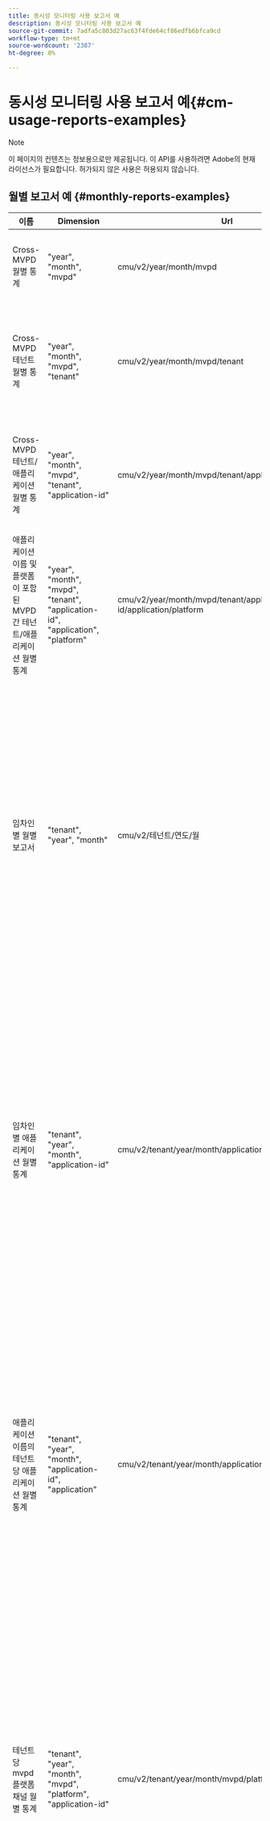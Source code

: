 ```yaml
---
title: 동시성 모니터링 사용 보고서 예
description: 동시성 모니터링 사용 보고서 예
source-git-commit: 7adfa5c803d27ac63f4fde64cf86edfb6bfca9cd
workflow-type: tm+mt
source-wordcount: '2387'
ht-degree: 0%

---
```


# 동시성 모니터링 사용 보고서 예{#cm-usage-reports-examples}

>[!NOTE]
>
>이 페이지의 컨텐츠는 정보용으로만 제공됩니다. 이 API를 사용하려면 Adobe의 현재 라이선스가 필요합니다. 허가되지 않은 사용은 허용되지 않습니다.

## 월별 보고서 예 {#monthly-reports-examples}

| 이름 | Dimension | Url | 지표 |
|--------------------------------------------------------------------------------|----------------------------------------------------------------------------------|----------------------------------------------------------------------|---------------------------------------------------------------------------------------------------------------------------------------------------------------------------------------------------------------------------------------------------------------------------------------------------------------------------------------------------------------------|
| Cross-MVPD 월별 통계 | &quot;year&quot;, &quot;month&quot;, &quot;mvpd&quot; | cmu/v2/year/month/mvpd | &quot;활성 사용자&quot;, &quot;활성 세션&quot;, &quot;시작된 세션&quot;, &quot;완료된 세션&quot;, &quot;실패한 시도&quot;, &quot;무시된 세션&quot;, &quot;중단된 세션&quot; |
| Cross-MVPD 테넌트 월별 통계 | &quot;year&quot;, &quot;month&quot;, &quot;mvpd&quot;, &quot;tenant&quot; | cmu/v2/year/month/mvpd/tenant | &quot;active-users&quot;, &quot;active-sessions&quot;, &quot;started-sessions&quot;, &quot;completed-sessions&quot;,&quot;failed-attempts&quot;, &quot;dismissed-sessions&quot;, &quot;kied-sessions&quot; |
| Cross-MVPD 테넌트/애플리케이션 월별 통계 | &quot;year&quot;, &quot;month&quot;, &quot;mvpd&quot;, &quot;tenant&quot;, &quot;application-id&quot; | cmu/v2/year/month/mvpd/tenant/application-id | &quot;active-users&quot;, &quot;active-sessions&quot;, &quot;started-sessions&quot;, &quot;completed-sessions&quot;,&quot;failed-attempts&quot;, &quot;dismissed-sessions&quot;, &quot;kied-sessions&quot; |
| 애플리케이션 이름 및 플랫폼이 포함된 MVPD 간 테넌트/애플리케이션 월별 통계 | &quot;year&quot;, &quot;month&quot;, &quot;mvpd&quot;, &quot;tenant&quot;, &quot;application-id&quot;, &quot;application&quot;, &quot;platform&quot; | cmu/v2/year/month/mvpd/tenant/application-id/application/platform | &quot;active-users&quot;, &quot;active-sessions&quot;, &quot;started-sessions&quot;, &quot;completed-sessions&quot;,&quot;failed-attempts&quot;, &quot;dismissed-sessions&quot;, &quot;kied-sessions&quot; |
| 임차인별 월별 보고서 | &quot;tenant&quot;, &quot;year&quot;, &quot;month&quot; | cmu/v2/테넌트/연도/월 | &quot;active-users&quot;, &quot;active-sessions&quot;, &quot;started-sessions&quot;, &quot;completed-sessions&quot;, &quot;failed-attempts&quot;, &quot;dispatched-sessions&quot;, &quot;duration_0-15&quot;, &quot;duration_15-30&quot;, &quot;duration_30-60&quot;, &quot;duration_60-120&quot;, &quot;duration_2h-4h&quot;, &quot;duration_4h-8h&quot;, &quot;duration_8h-16h&quot;, &quot;duration_16h-1d&quot;, &quot;duration_1d-7d&quot;, &quot;duration_1w-1m&quot;, &quot;duration_over-1m&quot; |
| 임차인별 애플리케이션 월별 통계 | &quot;tenant&quot;, &quot;year&quot;, &quot;month&quot;, &quot;application-id&quot; | cmu/v2/tenant/year/month/application-id | &quot;active-users&quot;, &quot;active-sessions&quot;, &quot;started-sessions&quot;, &quot;completed-sessions&quot;, &quot;failed-attempts&quot;, &quot;dispatched-sessions&quot;, &quot;duration_0-15&quot;, &quot;duration_15-30&quot;, &quot;duration_30-60&quot;, &quot;duration_60-120&quot;, &quot;duration_2h-4h&quot;, &quot;duration_4h-8h&quot;, &quot;duration_8h-16h&quot;, &quot;duration_16h-1d&quot;, &quot;duration_1d-7d&quot;, &quot;duration_1w-1m&quot;, &quot;duration_over-1m&quot; |
| 애플리케이션 이름의 테넌트당 애플리케이션 월별 통계 | &quot;tenant&quot;, &quot;year&quot;, &quot;month&quot;, &quot;application-id&quot;, &quot;application&quot; | cmu/v2/tenant/year/month/application-id/application | &quot;active-users&quot;, &quot;active-sessions&quot;, &quot;started-sessions&quot;, &quot;completed-sessions&quot;, &quot;failed-attempts&quot;, &quot;dispatched-sessions&quot;, &quot;duration_0-15&quot;, &quot;duration_15-30&quot;, &quot;duration_30-60&quot;, &quot;duration_60-120&quot;, &quot;duration_2h-4h&quot;, &quot;duration_4h-8h&quot;, &quot;duration_8h-16h&quot;, &quot;duration_16h-1d&quot;, &quot;duration_1d-7d&quot;, &quot;duration_1w-1m&quot;, &quot;duration_over-1m&quot; |
| 테넌트당 mvpd 플랫폼 채널 월별 통계 | &quot;tenant&quot;, &quot;year&quot;, &quot;month&quot;, &quot;mvpd&quot;, &quot;platform&quot;, &quot;application-id&quot; | cmu/v2/tenant/year/month/mvpd/platform/application-id | &quot;active-users&quot;, &quot;active-sessions&quot;, &quot;started-sessions&quot;, &quot;completed-sessions&quot;, &quot;failed-attempts&quot;, &quot;dispatched-sessions&quot;, &quot;duration_0-15&quot;, &quot;duration_15-30&quot;, &quot;duration_30-60&quot;, &quot;duration_60-120&quot;, &quot;duration_2h-4h&quot;, &quot;duration_4h-8h&quot;, &quot;duration_8h-16h&quot;, &quot;duration_16h-1d&quot;, &quot;duration_1d-7d&quot;, &quot;duration_1w-1m&quot;, &quot;duration_over-1m&quot; |
| 애플리케이션 이름이 있는 테넌트당 mvpd 플랫폼 채널 월별 통계 | &quot;tenant&quot;, &quot;year&quot;, &quot;month&quot;, &quot;mvpd&quot;, &quot;platform&quot;, &quot;application-id&quot;, &quot;application&quot; | cmu/v2/tenant/year/month/mvpd/platform/application-id/application | &quot;active-users&quot;, &quot;active-sessions&quot;, &quot;started-sessions&quot;, &quot;completed-sessions&quot;, &quot;failed-attempts&quot;, &quot;dispatched-sessions&quot;, &quot;duration_0-15&quot;, &quot;duration_15-30&quot;, &quot;duration_30-60&quot;, &quot;duration_60-120&quot;, &quot;duration_2h-4h&quot;, &quot;duration_4h-8h&quot;, &quot;duration_8h-16h&quot;, &quot;duration_16h-1d&quot;, &quot;duration_1d-7d&quot;, &quot;duration_1w-1m&quot;, &quot;duration_over-1m&quot; |
| 임차인별 채널/플랫폼 월별 통계 | &quot;tenant&quot;, &quot;year&quot;, &quot;month&quot;, &quot;channel&quot;, &quot;platform&quot;, &quot;application-id&quot; | cmu/v2/tenant/year/month/channel/platform/application-id | &quot;active-users&quot;, &quot;active-sessions&quot;, &quot;started-sessions&quot;, &quot;completed-sessions&quot;, &quot;failed-attempts&quot;, &quot;dispatched-sessions&quot;, &quot;duration_0-15&quot;, &quot;duration_15-30&quot;, &quot;duration_30-60&quot;, &quot;duration_60-120&quot;, &quot;duration_2h-4h&quot;, &quot;duration_4h-8h&quot;, &quot;duration_8h-16h&quot;, &quot;duration_16h-1d&quot;, &quot;duration_1d-7d&quot;, &quot;duration_1w-1m&quot;, &quot;duration_over-1m&quot; |
| 애플리케이션 이름을 사용하는 임차인별 채널/플랫폼 월별 통계 | &quot;tenant&quot;, &quot;year&quot;, &quot;month&quot;, &quot;channel&quot;, &quot;platform&quot;, &quot;application-id&quot;,&quot;application&quot; | cmu/v2/tenant/year/month/channel/platform/application-id/application | &quot;active-users&quot;, &quot;active-sessions&quot;, &quot;started-sessions&quot;, &quot;completed-sessions&quot;, &quot;failed-attempts&quot;, &quot;dispatched-sessions&quot;, &quot;duration_0-15&quot;, &quot;duration_15-30&quot;, &quot;duration_30-60&quot;, &quot;duration_60-120&quot;, &quot;duration_2h-4h&quot;, &quot;duration_4h-8h&quot;, &quot;duration_8h-16h&quot;, &quot;duration_16h-1d&quot;, &quot;duration_1d-7d&quot;, &quot;duration_1w-1m&quot;, &quot;duration_over-1m&quot; |
| Mvpd당 월별 통계 | &quot;mvpd&quot;, &quot;year&quot;, &quot;month&quot; | cmu/v2/mvpd/년/월 | &quot;active-users&quot;, &quot;active-sessions&quot;, &quot;started-sessions&quot;, &quot;completed-sessions&quot;, &quot;failed-attempts&quot;, &quot;dispatched-sessions&quot;, &quot;duration_0-15&quot;, &quot;duration_15-30&quot;, &quot;duration_30-60&quot;, &quot;duration_60-120&quot;, &quot;duration_2h-4h&quot;, &quot;duration_4h-8h&quot;, &quot;duration_8h-16h&quot;, &quot;duration_16h-1d&quot;, &quot;duration_1d-7d&quot;, &quot;duration_1w-1m&quot;, &quot;duration_over-1m&quot; |
| MVPD당 테넌트 월별 통계 | &quot;mvpd&quot;, &quot;year&quot;, &quot;month&quot;, &quot;tenant&quot; | cmu/v2/mvpd/year/month/tenant | &quot;active-users&quot;, &quot;active-sessions&quot;, &quot;started-sessions&quot;, &quot;completed-sessions&quot;, &quot;failed-attempts&quot;, &quot;dispatched-sessions&quot;, &quot;duration_0-15&quot;, &quot;duration_15-30&quot;, &quot;duration_30-60&quot;, &quot;duration_60-120&quot;, &quot;duration_2h-4h&quot;, &quot;duration_4h-8h&quot;, &quot;duration_8h-16h&quot;, &quot;duration_16h-1d&quot;, &quot;duration_1d-7d&quot;, &quot;duration_1w-1m&quot;, &quot;duration_over-1m&quot; |
| 동시 실행 수준 월별 보고서 | &quot;year&quot;, &quot;month&quot;, &quot;concurrency-level&quot; | cmu/v2/year/month/concurrency 수준 | &quot;동시 실행 수준&quot;, &quot;사용자&quot; |
| 테넌트당 동시 실행 수준 월별 보고서 | &quot;year&quot;, &quot;month&quot;, &quot;concurrency-level&quot;, &quot;tenant&quot; | cmu/v2/year/month/concurrency-level/tenant | &quot;동시성 수준&quot;, &quot;테넌트&quot;, &quot;사용자&quot; |
| 테넌트 mvpd당 동시 실행 수준 월별 보고서 | &quot;year&quot;, &quot;month&quot;, &quot;concurrency-level&quot;, &quot;tenant&quot;, &quot;mvpd&quot; | cmu/v2/year/month/concurrency-level/tenant/mvpd | &quot;동시성 수준&quot;, &quot;테넌트&quot;, &quot;mvpd&quot;,&quot;사용자&quot; |
| 활동 수준 월별 보고서 | &quot;year&quot;, &quot;month&quot;, &quot;activity-level&quot; | cmu/v2/년/월/활동 수준 | &quot;activity-level&quot;, &quot;users&quot; |
| 테넌트당 활동 수준 월별 보고서 | &quot;year&quot;, &quot;month&quot;, &quot;activity-level&quot;, &quot;tenant&quot; | cmu/v2/year/month/activity-level/tenant | &quot;activity-level&quot;, &quot;tenant&quot;, &quot;users&quot; |
| 테넌트 mvpd당 활동 수준 월별 보고서 | &quot;year&quot;, &quot;month&quot;, &quot;activity-level&quot;, &quot;tenant&quot;, &quot;mvpd&quot; | cmu/v2/year/month/activity-level/tenant/mvpd | &quot;activity-level&quot;, &quot;tenant&quot;, &quot;mvpd&quot;,&quot;users&quot; |

## 일별 보고서 예 {#daily-reports-examples}

| 이름 | Dimension | Url | 지표 |
|------------------------------------------------------------------------------|------------------------------------------------------------------------------------------|--------------------------------------------------------------------------|---------------------------------------------------------------------------------------------------------------------------------------------------------------------------------------------------------------------------------------------------------------------------------------------------------------------------------------------------------------------|
| 크로스 테넌트 mvpd/플랫폼 일일 통계 | &quot;year&quot;, &quot;month&quot;, &quot;day&quot;, &quot;tenant&quot;, &quot;mvpd&quot;, &quot;platform&quot;, &quot;application-id&quot; | cmu/v2/year/month/day/tenant/mvpd/platform/application-id | &quot;활성 사용자&quot;, &quot;활성 세션&quot;, &quot;시작된 세션&quot;, &quot;완료된 세션&quot;, &quot;실패한 시도&quot;, &quot;무시된 세션&quot;, &quot;중단된 세션&quot; |
| 애플리케이션 이름이 있는 교차 테넌트 mvpd/플랫폼 일일 통계 | &quot;year&quot;, &quot;month&quot;, &quot;day&quot;, &quot;tenant&quot;, &quot;mvpd&quot;, &quot;platform&quot;, &quot;application-id&quot;, &quot;application&quot; | cmu/v2/year/month/day/tenant/mvpd/platform/application-id/application | &quot;활성 사용자&quot;, &quot;활성 세션&quot;, &quot;시작된 세션&quot;, &quot;완료된 세션&quot;, &quot;실패한 시도&quot;, &quot;무시된 세션&quot;, &quot;중단된 세션&quot; |
| 크로스 테넌트 플랫폼 일일 통계 | &quot;year&quot;, &quot;month&quot;, &quot;day&quot;, &quot;tenant&quot;, &quot;platform&quot;, &quot;application-id&quot; | cmu/v2/year/month/day/tenant/platform/application-id | &quot;활성 사용자&quot;, &quot;활성 세션&quot;, &quot;시작된 세션&quot;, &quot;완료된 세션&quot;, &quot;실패한 시도&quot;, &quot;무시된 세션&quot;, &quot;중단된 세션&quot; |
| 애플리케이션 이름이 있는 교차 테넌트 플랫폼 일별 통계 | &quot;year&quot;, &quot;month&quot;, &quot;day&quot;, &quot;tenant&quot;, &quot;platform&quot;, &quot;application-id&quot;, &quot;application&quot; | cmu/v2/year/month/day/tenant/platform/application-id/application | &quot;활성 사용자&quot;, &quot;활성 세션&quot;, &quot;시작된 세션&quot;, &quot;완료된 세션&quot;, &quot;실패한 시도&quot;, &quot;무시된 세션&quot;, &quot;중단된 세션&quot; |
| 크로스 테넌트 채널/플랫폼 일일 통계 | &quot;year&quot;, &quot;month&quot;, &quot;day&quot;, &quot;tenant&quot;, &quot;channel&quot;, &quot;platform&quot;, &quot;application-id&quot; | cmu/v2/year/month/day/tenant/channel/platform/application-id | &quot;활성 사용자&quot;, &quot;활성 세션&quot;, &quot;시작된 세션&quot;, &quot;완료된 세션&quot;, &quot;실패한 시도&quot;, &quot;무시된 세션&quot;, &quot;중단된 세션&quot; |
| 애플리케이션 이름을 사용하는 크로스 테넌트 채널/플랫폼 일일 통계 | &quot;year&quot;, &quot;month&quot;, &quot;day&quot;, &quot;tenant&quot;, &quot;channel&quot;, &quot;platform&quot;, &quot;application-id&quot;, &quot;application&quot; | cmu/v2/year/month/day/tenant/channel/platform/application-id/application | &quot;활성 사용자&quot;, &quot;활성 세션&quot;, &quot;시작된 세션&quot;, &quot;완료된 세션&quot;, &quot;실패한 시도&quot;, &quot;무시된 세션&quot;, &quot;중단된 세션&quot; |
| 크로스-MVPD 일일 통계 | &quot;year&quot;, &quot;month&quot;, &quot;day&quot;, mvpd&quot; | cmu/v2/year/month/day/mvpd | &quot;활성 사용자&quot;, &quot;활성 세션&quot;, &quot;시작된 세션&quot;, &quot;완료된 세션&quot;, &quot;실패한 시도&quot;, &quot;무시된 세션&quot;, &quot;중단된 세션&quot; |
| Cross-MVPD 테넌트 일일 통계 | &quot;year&quot;, &quot;month&quot;, &quot;day&quot;, &quot;mvpd&quot;, &quot;tenant&quot; | cmu/v2/year/month/day/mvpd/tenant | &quot;active-users&quot;, &quot;active-sessions&quot;, &quot;started-sessions&quot;, &quot;completed-sessions&quot;,&quot;failed-attempts&quot;, &quot;dismissed-sessions&quot;, &quot;kied-sessions&quot; |
| Cross-MVPD 테넌트/응용 프로그램 일일 통계 | &quot;year&quot;, &quot;month&quot;, &quot;day&quot;, &quot;mvpd&quot;, &quot;tenant&quot;, &quot;application-id&quot; | cmu/v2/year/month/day/mvpd/tenant/application-id | &quot;active-users&quot;, &quot;active-sessions&quot;, &quot;started-sessions&quot;, &quot;completed-sessions&quot;,&quot;failed-attempts&quot;, &quot;dismissed-sessions&quot;, &quot;kied-sessions&quot; |
| 애플리케이션 이름 및 플랫폼이 포함된 교차 MVPD 테넌트/애플리케이션 일일 통계 | &quot;year&quot;, &quot;month&quot;, &quot;day&quot;, mvpd&quot;, &quot;tenant&quot;, &quot;application-id&quot;, &quot;application&quot;, &quot;platform&quot; | cmu/v2/year/month/day/mvpd/tenant/application-id/application/platform | &quot;active-users&quot;, &quot;active-sessions&quot;, &quot;started-sessions&quot;, &quot;completed-sessions&quot;,&quot;failed-attempts&quot;, &quot;dismissed-sessions&quot;, &quot;kied-sessions&quot; |
| 테넌트당 일별 보고서 | &quot;tenant&quot;, &quot;year&quot;, &quot;month&quot;, &quot;day&quot; | cmu/v2/tenant/year/month/day | &quot;active-users&quot;, &quot;active-sessions&quot;, &quot;started-sessions&quot;, &quot;completed-sessions&quot;, &quot;failed-attempts&quot;, &quot;dispatched-sessions&quot;, &quot;duration_0-15&quot;, &quot;duration_15-30&quot;, &quot;duration_30-60&quot;, &quot;duration_60-120&quot;, &quot;duration_2h-4h&quot;, &quot;duration_4h-8h&quot;, &quot;duration_8h-16h&quot;, &quot;duration_16h-1d&quot;, &quot;duration_1d-7d&quot;, &quot;duration_1w-1m&quot;, &quot;duration_over-1m&quot; |
| 테넌트당 애플리케이션 일별 통계 | &quot;tenant&quot;, &quot;year&quot;, &quot;month&quot;, &quot;day&quot;, &quot;application-id&quot; | cmu/v2/tenant/year/month/day/application-id | &quot;active-users&quot;, &quot;active-sessions&quot;, &quot;started-sessions&quot;, &quot;completed-sessions&quot;, &quot;failed-attempts&quot;, &quot;dispatched-sessions&quot;, &quot;duration_0-15&quot;, &quot;duration_15-30&quot;, &quot;duration_30-60&quot;, &quot;duration_60-120&quot;, &quot;duration_2h-4h&quot;, &quot;duration_4h-8h&quot;, &quot;duration_8h-16h&quot;, &quot;duration_16h-1d&quot;, &quot;duration_1d-7d&quot;, &quot;duration_1w-1m&quot;, &quot;duration_over-1m&quot; |
| 애플리케이션 이름의 테넌트당 애플리케이션 일별 통계 | &quot;tenant&quot;, &quot;year&quot;, &quot;month&quot;, &quot;day&quot;, &quot;application-id&quot;, &quot;application&quot; | cmu/v2/tenant/year/month/day/application-id/application | &quot;active-users&quot;, &quot;active-sessions&quot;, &quot;started-sessions&quot;, &quot;completed-sessions&quot;, &quot;failed-attempts&quot;, &quot;dispatched-sessions&quot;, &quot;duration_0-15&quot;, &quot;duration_15-30&quot;, &quot;duration_30-60&quot;, &quot;duration_60-120&quot;, &quot;duration_2h-4h&quot;, &quot;duration_4h-8h&quot;, &quot;duration_8h-16h&quot;, &quot;duration_16h-1d&quot;, &quot;duration_1d-7d&quot;, &quot;duration_1w-1m&quot;, &quot;duration_over-1m&quot; |
| 테넌트당 mvpd 일별 통계 | &quot;tenant&quot;, &quot;year&quot;, &quot;month&quot;, &quot;day&quot;, &quot;mvpd&quot;, &quot;platform&quot;, &quot;application-id&quot; | cmu/v2/tenant/year/month/day/mvpd/platform/application-id | &quot;active-users&quot;, &quot;active-sessions&quot;, &quot;started-sessions&quot;, &quot;completed-sessions&quot;, &quot;failed-attempts&quot;, &quot;dispatched-sessions&quot;, &quot;duration_0-15&quot;, &quot;duration_15-30&quot;, &quot;duration_30-60&quot;, &quot;duration_60-120&quot;, &quot;duration_2h-4h&quot;, &quot;duration_4h-8h&quot;, &quot;duration_8h-16h&quot;, &quot;duration_16h-1d&quot;, &quot;duration_1d-7d&quot;, &quot;duration_1w-1m&quot;, &quot;duration_over-1m&quot; |
| 애플리케이션 이름이 있는 테넌트당 mvpd 일별 통계 | &quot;tenant&quot;, &quot;year&quot;, &quot;month&quot;, &quot;day&quot;, &quot;mvpd&quot;, &quot;platform&quot;, &quot;application-id&quot;, &quot;application&quot; | cmu/v2/tenant/year/month/day/mvpd/platform/application-id/application | &quot;active-users&quot;, &quot;active-sessions&quot;, &quot;started-sessions&quot;, &quot;completed-sessions&quot;, &quot;failed-attempts&quot;, &quot;dispatched-sessions&quot;, &quot;duration_0-15&quot;, &quot;duration_15-30&quot;, &quot;duration_30-60&quot;, &quot;duration_60-120&quot;, &quot;duration_2h-4h&quot;, &quot;duration_4h-8h&quot;, &quot;duration_8h-16h&quot;, &quot;duration_16h-1d&quot;, &quot;duration_1d-7d&quot;, &quot;duration_1w-1m&quot;, &quot;duration_over-1m&quot; |
| 테넌트별 채널/플랫폼 일일 통계 | &quot;tenant&quot;, &quot;year&quot;, &quot;month&quot;, &quot;day&quot;, &quot;channel&quot;, &quot;platform&quot;, &quot;application-id&quot; | cmu/v2/tenant/year/month/day/channel/platform/application-id | &quot;active-users&quot;, &quot;active-sessions&quot;, &quot;started-sessions&quot;, &quot;completed-sessions&quot;, &quot;failed-attempts&quot;, &quot;dispatched-sessions&quot;, &quot;duration_0-15&quot;, &quot;duration_15-30&quot;, &quot;duration_30-60&quot;, &quot;duration_60-120&quot;, &quot;duration_2h-4h&quot;, &quot;duration_4h-8h&quot;, &quot;duration_8h-16h&quot;, &quot;duration_16h-1d&quot;, &quot;duration_1d-7d&quot;, &quot;duration_1w-1m&quot;, &quot;duration_over-1m&quot; |
| 애플리케이션 이름의 테넌트당 채널/플랫폼 일별 통계 | &quot;tenant&quot;, &quot;year&quot;, &quot;month&quot;, &quot;day&quot;, &quot;channel&quot;, &quot;platform&quot;, &quot;application-id&quot;, &quot;application&quot; | cmu/v2/tenant/year/month/day/channel/platform/application-id/application | &quot;active-users&quot;, &quot;active-sessions&quot;, &quot;started-sessions&quot;, &quot;completed-sessions&quot;, &quot;failed-attempts&quot;, &quot;dispatched-sessions&quot;, &quot;duration_0-15&quot;, &quot;duration_15-30&quot;, &quot;duration_30-60&quot;, &quot;duration_60-120&quot;, &quot;duration_2h-4h&quot;, &quot;duration_4h-8h&quot;, &quot;duration_8h-16h&quot;, &quot;duration_16h-1d&quot;, &quot;duration_1d-7d&quot;, &quot;duration_1w-1m&quot;, &quot;duration_over-1m&quot; |
| MVPD당 일일 통계 | &quot;mvpd&quot;, &quot;year&quot;, &quot;month&quot;, &quot;day&quot; | cmu/v2/mvpd/year/month/day | &quot;active-users&quot;, &quot;active-sessions&quot;, &quot;started-sessions&quot;, &quot;completed-sessions&quot;, &quot;failed-attempts&quot;, &quot;dispatched-sessions&quot;, &quot;duration_0-15&quot;, &quot;duration_15-30&quot;, &quot;duration_30-60&quot;, &quot;duration_60-120&quot;, &quot;duration_2h-4h&quot;, &quot;duration_4h-8h&quot;, &quot;duration_8h-16h&quot;, &quot;duration_16h-1d&quot;, &quot;duration_1d-7d&quot;, &quot;duration_1w-1m&quot;, &quot;duration_over-1m&quot; |
| Mvpd 테넌트 일별 통계 | &quot;mvpd&quot;, &quot;year&quot;, &quot;month&quot;, &quot;day&quot;, &quot;tenant&quot; | cmu/v2/mvpd/year/month/day/tenant | &quot;active-users&quot;, &quot;active-sessions&quot;, &quot;started-sessions&quot;, &quot;completed-sessions&quot;, &quot;failed-attempts&quot;, &quot;dispatched-sessions&quot;, &quot;duration_0-15&quot;, &quot;duration_15-30&quot;, &quot;duration_30-60&quot;, &quot;duration_60-120&quot;, &quot;duration_2h-4h&quot;, &quot;duration_4h-8h&quot;, &quot;duration_8h-16h&quot;, &quot;duration_16h-1d&quot;, &quot;duration_1d-7d&quot;, &quot;duration_1w-1m&quot;, &quot;duration_over-1m&quot; |
| 동시 실행 수준 일일 보고서 | &quot;year&quot;, &quot;month&quot;, &quot;day&quot;, &quot;concurrency-level&quot; | cmu/v2/year/month/day/concurrency 수준 | &quot;동시 실행 수준&quot;, &quot;사용자&quot; |
| 테넌트당 동시 실행 수준 일일 보고서 | &quot;year&quot;, &quot;month&quot;, &quot;day&quot;, &quot;concurrency-level&quot;, &quot;tenant&quot; | cmu/v2/year/month/day/concurrency-level/tenant | &quot;동시성 수준&quot;, &quot;테넌트&quot;, &quot;사용자&quot; |
| 테넌트 mvpd당 동시 실행 수준 일일 보고서 | &quot;year&quot;, &quot;month&quot;, &quot;day&quot;, &quot;concurrency-level&quot;, &quot;tenant&quot;, &quot;mvpd&quot; | cmu/v2/year/month/day/concurrency-level/tenant/mvpd | &quot;동시성 수준&quot;, &quot;테넌트&quot;, &quot;mvpd&quot;,&quot;사용자&quot; |
| 활동 수준 일일 보고서 | &quot;year&quot;, &quot;month&quot;, &quot;day&quot;, &quot;activity-level&quot; | cmu/v2/년/월/일/활동 수준 | &quot;activity-level&quot;, &quot;users&quot; |
| 테넌트당 활동 수준 일일 보고서 | &quot;year&quot;, &quot;month&quot;, &quot;day&quot;, &quot;activity-level&quot;, &quot;tenant&quot; | cmu/v2/year/month/day/activity-level/tenant | &quot;activity-level&quot;, &quot;tenant&quot;, &quot;users&quot; |
| 테넌트 mvpd당 활동 수준 일일 보고서 | &quot;year&quot;, &quot;month&quot;, &quot;day&quot;, &quot;activity-level&quot;, &quot;tenant&quot;, &quot;mvpd&quot; | cmu/v2/year/month/day/activity-level/tenant/mvpd | &quot;activity-level&quot;, &quot;tenant&quot;, &quot;mvpd&quot;,&quot;users&quot; |

*TODO:동시성 및 활동 수준 보고서가 올바른지 BG로 확인 *

## 시간별 보고서 예 {#hourly-reports-examples}

| 이름 | Dimension | Url | 지표 |
|-------------------------------------------------------------------------------|--------------------------------------------------------------------------------------------------|-------------------------------------------------------------------------------|---------------------------------------------------------------------------------------------------------------------------------------------------------------------------------------------------------------------------------------------------------------------------------------------------------------------------------------------------------------------|
| 교차 테넌트 애플리케이션 시간별 통계 | &quot;year&quot;, &quot;month&quot;, &quot;day&quot;, &quot;hour&quot;, &quot;tenant&quot;, &quot;application-id&quot; | cmu/v2/year/month/day/hour/tenant/application-id | &quot;활성 사용자&quot;, &quot;활성 세션&quot;, &quot;시작된 세션&quot;, &quot;완료된 세션&quot;, &quot;실패한 시도&quot;, &quot;무시된 세션&quot;, &quot;중단된 세션&quot; |
| 애플리케이션 이름 및 플랫폼이 포함된 교차 테넌트 애플리케이션 시간별 통계 | &quot;연도&quot;, &quot;월&quot;, &quot;일&quot;, &quot;시간&quot;, &quot;테넌트&quot;, &quot;application-id&quot;, &quot;application&quot;, &quot;platform&quot; | cmu/v2/year/month/day/hour/tenant/application-id/application/platform | &quot;활성 사용자&quot;, &quot;활성 세션&quot;, &quot;시작된 세션&quot;, &quot;완료된 세션&quot;, &quot;실패한 시도&quot;, &quot;무시된 세션&quot;, &quot;중단된 세션&quot; |
| 교차 테넌트 mvpd/플랫폼 시간별 통계 | &quot;year&quot;, &quot;month&quot;, &quot;day&quot;, &quot;hour&quot;, &quot;tenant&quot;, &quot;mvpd&quot;, &quot;platform&quot;, &quot;application-id&quot; | cmu/v2/year/month/day/hour/tenant/mvpd/platform/application-id | &quot;활성 사용자&quot;, &quot;활성 세션&quot;, &quot;시작된 세션&quot;, &quot;완료된 세션&quot;, &quot;실패한 시도&quot;, &quot;무시된 세션&quot;, &quot;중단된 세션&quot; |
| 애플리케이션 이름이 있는 교차 테넌트 mvpd/플랫폼 시간별 통계 | &quot;year&quot;, &quot;month&quot;, &quot;day&quot;, &quot;hour&quot;, &quot;tenant&quot;, &quot;mvpd&quot;, &quot;platform&quot;, &quot;application-id&quot;, &quot;application&quot; | cmu/v2/year/month/day/hour/tenant/platform/application-id/application | &quot;활성 사용자&quot;, &quot;활성 세션&quot;, &quot;시작된 세션&quot;, &quot;완료된 세션&quot;, &quot;실패한 시도&quot;, &quot;무시된 세션&quot;, &quot;중단된 세션&quot; |
| 교차 테넌트 플랫폼 시간별 통계 | &quot;year&quot;, &quot;month&quot;, &quot;day&quot;, &quot;hour&quot;, &quot;tenant&quot;, &quot;platform&quot;, &quot;application-id&quot; | cmu/v2/year/month/day/hour/tenant/platform/application-id | &quot;활성 사용자&quot;, &quot;활성 세션&quot;, &quot;시작된 세션&quot;, &quot;완료된 세션&quot;, &quot;실패한 시도&quot;, &quot;무시된 세션&quot;, &quot;중단된 세션&quot; |
| 애플리케이션 이름이 있는 교차 테넌트 플랫폼 시간별 통계 | &quot;year&quot;, &quot;month&quot;, &quot;day&quot;, &quot;hour&quot;, &quot;tenant&quot;, &quot;platform&quot;, &quot;application-id&quot;, &quot;application&quot; | cmu/v2/year/month/day/hour/tenant/platform/application-id/application | &quot;활성 사용자&quot;, &quot;활성 세션&quot;, &quot;시작된 세션&quot;, &quot;완료된 세션&quot;, &quot;실패한 시도&quot;, &quot;무시된 세션&quot;, &quot;중단된 세션&quot; |
| 크로스 테넌트 채널/플랫폼 시간별 통계 | &quot;year&quot;, &quot;month&quot;, &quot;day&quot;, &quot;hour&quot;, &quot;tenant&quot;, &quot;channel&quot;, &quot;platform&quot;, &quot;application-id&quot; | cmu/v2/year/month/day/hour/tenant/channel/platform/application-id | &quot;활성 사용자&quot;, &quot;활성 세션&quot;, &quot;시작된 세션&quot;, &quot;완료된 세션&quot;, &quot;실패한 시도&quot;, &quot;무시된 세션&quot;, &quot;중단된 세션&quot; |
| 애플리케이션 이름을 사용하는 크로스 테넌트 채널/플랫폼 시간별 통계 | &quot;year&quot;, &quot;month&quot;, &quot;day&quot;, &quot;hour&quot;, &quot;tenant&quot;, &quot;channel&quot;, &quot;platform&quot;, &quot;application-id&quot;, &quot;application&quot; | cmu/v2/year/month/day/hour/tenant/channel/platform/application-id/application | &quot;active-users&quot;, &quot;active-sessions&quot;, &quot;started-sessions&quot;, &quot;completed-sessions&quot;,&quot;failed-attempts&quot;, &quot;dismissed-sessions&quot;, &quot;kied-sessions&quot; |
| Cross-MVPD 시간별 통계 | &quot;year&quot;, &quot;month&quot;, &quot;day&quot;, &quot;hour&quot;, &quot;mvpd&quot; | cmu/v2/year/month/day/hour/mvpd/ | &quot;active-users&quot;, &quot;active-sessions&quot;, &quot;started-sessions&quot;, &quot;completed-sessions&quot;,&quot;failed-attempts&quot;, &quot;dismissed-sessions&quot;, &quot;kied-sessions&quot; |
| Cross-MVPD 테넌트 시간별 통계 | &quot;year&quot;, &quot;month&quot;, &quot;day&quot;, &quot;hour&quot;, &quot;mvpd&quot;, &quot;tenant&quot; | cmu/v2/year/month/day/hour/mvpd/tenant | &quot;active-users&quot;, &quot;active-sessions&quot;, &quot;started-sessions&quot;, &quot;completed-sessions&quot;,&quot;failed-attempts&quot;, &quot;dismissed-sessions&quot;, &quot;kied-sessions&quot; |
| Cross-MVPD 테넌트/응용 프로그램 시간별 통계 | &quot;year&quot;, &quot;month&quot;, &quot;day&quot;, &quot;hour&quot;, &quot;mvpd&quot;, &quot;tenant&quot;, &quot;application-id&quot; | cmu/v2/year/month/day/hour/mvpd/tenant/application-id | &quot;활성 사용자&quot;, &quot;활성 세션&quot;, &quot;시작된 세션&quot;, &quot;완료된 세션&quot;, &quot;실패한 시도&quot;, &quot;무시된 세션&quot;, &quot;중단된 세션&quot; |
| 애플리케이션 이름 및 플랫폼이 포함된 교차 MVPD 테넌트/애플리케이션 시간별 통계 | &quot;year&quot;, &quot;month&quot;, &quot;day&quot;, &quot;hour&quot;, &quot;mvpd&quot;, &quot;tenant&quot;, &quot;application-id&quot;, &quot;application&quot;, &quot;platform&quot; | cmu/v2/year/month/day/hour/mvpd/tenant/application-id/application/platform | &quot;활성 사용자&quot;, &quot;활성 세션&quot;, &quot;시작된 세션&quot;, &quot;완료된 세션&quot;, &quot;실패한 시도&quot;, &quot;무시된 세션&quot;, &quot;중단된 세션&quot; |
| 테넌트당 시간별 통계 | &quot;테넌트&quot;, &quot;연도&quot;, &quot;월&quot;, &quot;일&quot;, &quot;시간&quot; | cmu/v2/tenant/year/month/day/hour | &quot;active-users&quot;, &quot;active-sessions&quot;, &quot;started-sessions&quot;, &quot;completed-sessions&quot;, &quot;failed-attempts&quot;, &quot;dispatched-sessions&quot;, &quot;duration_0-15&quot;, &quot;duration_15-30&quot;, &quot;duration_30-60&quot;, &quot;duration_60-120&quot;, &quot;duration_2h-4h&quot;, &quot;duration_4h-8h&quot;, &quot;duration_8h-16h&quot;, &quot;duration_16h-1d&quot;, &quot;duration_1d-7d&quot;, &quot;duration_1w-1m&quot;, &quot;duration_over-1m&quot; |
| 테넌트당 애플리케이션 시간별 통계 | &quot;tenant&quot;, &quot;year&quot;, &quot;month&quot;, &quot;day&quot;, &quot;hour&quot;, &quot;application-id&quot; | cmu/v2/tenant/year/month/day/hour/application-id | &quot;active-users&quot;, &quot;active-sessions&quot;, &quot;started-sessions&quot;, &quot;completed-sessions&quot;, &quot;failed-attempts&quot;, &quot;dispatched-sessions&quot;, &quot;duration_0-15&quot;, &quot;duration_15-30&quot;, &quot;duration_30-60&quot;, &quot;duration_60-120&quot;, &quot;duration_2h-4h&quot;, &quot;duration_4h-8h&quot;, &quot;duration_8h-16h&quot;, &quot;duration_16h-1d&quot;, &quot;duration_1d-7d&quot;, &quot;duration_1w-1m&quot;, &quot;duration_over-1m&quot; |
| 애플리케이션 이름의 테넌트당 애플리케이션 시간별 통계 | &quot;tenant&quot;, &quot;year&quot;, &quot;month&quot;, &quot;day&quot;, &quot;hour&quot;, &quot;application-id&quot;, &quot;application&quot; | cmu/v2/tenant/year/month/day/hour/application-id/application | &quot;active-users&quot;, &quot;active-sessions&quot;, &quot;started-sessions&quot;, &quot;completed-sessions&quot;, &quot;failed-attempts&quot;, &quot;dispatched-sessions&quot;, &quot;duration_0-15&quot;, &quot;duration_15-30&quot;, &quot;duration_30-60&quot;, &quot;duration_60-120&quot;, &quot;duration_2h-4h&quot;, &quot;duration_4h-8h&quot;, &quot;duration_8h-16h&quot;, &quot;duration_16h-1d&quot;, &quot;duration_1d-7d&quot;, &quot;duration_1w-1m&quot;, &quot;duration_over-1m&quot; |
| 테넌트당 mvpd 시간별 통계 | &quot;tenant&quot;, &quot;year&quot;, &quot;month&quot;, &quot;day&quot;, &quot;hour&quot;, &quot;mvpd&quot;, &quot;platform&quot;, &quot;application-id&quot; | cmu/v2/tenant/year/month/day/hour/mvpd/platform/application-id | &quot;active-users&quot;, &quot;active-sessions&quot;, &quot;started-sessions&quot;, &quot;completed-sessions&quot;, &quot;failed-attempts&quot;, &quot;dispatched-sessions&quot;, &quot;duration_0-15&quot;, &quot;duration_15-30&quot;, &quot;duration_30-60&quot;, &quot;duration_60-120&quot;, &quot;duration_2h-4h&quot;, &quot;duration_4h-8h&quot;, &quot;duration_8h-16h&quot;, &quot;duration_16h-1d&quot;, &quot;duration_1d-7d&quot;, &quot;duration_1w-1m&quot;, &quot;duration_over-1m&quot; |
| 애플리케이션 이름이 있는 테넌트당 mvpd 시간별 통계 | &quot;tenant&quot;, &quot;year&quot;, &quot;month&quot;, &quot;day&quot;, &quot;hour&quot;, &quot;mvpd&quot;, &quot;platform&quot;, &quot;application-id&quot;, &quot;application&quot; | cmu/v2/tenant/year/month/day/hour/mvpd/platform/application-id/application | &quot;active-users&quot;, &quot;active-sessions&quot;, &quot;started-sessions&quot;, &quot;completed-sessions&quot;, &quot;failed-attempts&quot;, &quot;dispatched-sessions&quot;, &quot;duration_0-15&quot;, &quot;duration_15-30&quot;, &quot;duration_30-60&quot;, &quot;duration_60-120&quot;, &quot;duration_2h-4h&quot;, &quot;duration_4h-8h&quot;, &quot;duration_8h-16h&quot;, &quot;duration_16h-1d&quot;, &quot;duration_1d-7d&quot;, &quot;duration_1w-1m&quot;, &quot;duration_over-1m&quot; |
| 임차인별 채널/플랫폼 시간별 통계 | &quot;tenant&quot;, &quot;year&quot;, &quot;month&quot;, &quot;day&quot;, &quot;hour&quot;, &quot;channel&quot;, &quot;platform&quot;, &quot;application-id&quot; | cmu/v2/tenant/year/month/day/hour/channel/platform/application-id | &quot;active-users&quot;, &quot;active-sessions&quot;, &quot;started-sessions&quot;, &quot;completed-sessions&quot;, &quot;failed-attempts&quot;, &quot;dispatched-sessions&quot;, &quot;duration_0-15&quot;, &quot;duration_15-30&quot;, &quot;duration_30-60&quot;, &quot;duration_60-120&quot;, &quot;duration_2h-4h&quot;, &quot;duration_4h-8h&quot;, &quot;duration_8h-16h&quot;, &quot;duration_16h-1d&quot;, &quot;duration_1d-7d&quot;, &quot;duration_1w-1m&quot;, &quot;duration_over-1m&quot; |
| 애플리케이션 이름을 사용하는 임차인별 채널/플랫폼 시간별 통계 | &quot;tenant&quot;, &quot;year&quot;, &quot;month&quot;, &quot;day&quot;, &quot;hour&quot;, &quot;channel&quot;, &quot;platform&quot;, &quot;application-id&quot;, &quot;application&quot; | cmu/v2/tenant/year/month/day/hour/channel/platform/application-id/application | &quot;active-users&quot;, &quot;active-sessions&quot;, &quot;started-sessions&quot;, &quot;completed-sessions&quot;, &quot;failed-attempts&quot;, &quot;dispatched-sessions&quot;, &quot;duration_0-15&quot;, &quot;duration_15-30&quot;, &quot;duration_30-60&quot;, &quot;duration_60-120&quot;, &quot;duration_2h-4h&quot;, &quot;duration_4h-8h&quot;, &quot;duration_8h-16h&quot;, &quot;duration_16h-1d&quot;, &quot;duration_1d-7d&quot;, &quot;duration_1w-1m&quot;, &quot;duration_over-1m&quot; |
| MVPD당 시간별 통계 | &quot;mvpd&quot;, &quot;year&quot;, &quot;month&quot;, &quot;day&quot;, &quot;시간&quot; | cmu/v2/mvpd/year/month/day/hour | &quot;active-users&quot;, &quot;active-sessions&quot;, &quot;started-sessions&quot;, &quot;completed-sessions&quot;, &quot;failed-attempts&quot;, &quot;dispatched-sessions&quot;, &quot;duration_0-15&quot;, &quot;duration_15-30&quot;, &quot;duration_30-60&quot;, &quot;duration_60-120&quot;, &quot;duration_2h-4h&quot;, &quot;duration_4h-8h&quot;, &quot;duration_8h-16h&quot;, &quot;duration_16h-1d&quot;, &quot;duration_1d-7d&quot;, &quot;duration_1w-1m&quot;, &quot;duration_over-1m&quot; |
| MVPD당 테넌트 시간별 통계 | &quot;mvpd&quot;, &quot;year&quot;, &quot;month&quot;, &quot;day&quot;, &quot;hour&quot;, &quot;tenant&quot; | cmu/v2/mvpd/year/month/day/hour/tenant | &quot;active-users&quot;, &quot;active-sessions&quot;, &quot;started-sessions&quot;, &quot;completed-sessions&quot;, &quot;failed-attempts&quot;, &quot;dispatched-sessions&quot;, &quot;duration_0-15&quot;, &quot;duration_15-30&quot;, &quot;duration_30-60&quot;, &quot;duration_60-120&quot;, &quot;duration_2h-4h&quot;, &quot;duration_4h-8h&quot;, &quot;duration_8h-16h&quot;, &quot;duration_16h-1d&quot;, &quot;duration_1d-7d&quot;, &quot;duration_1w-1m&quot;, &quot;duration_over-1m&quot; |

